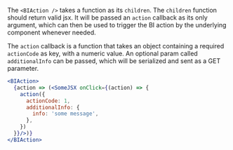 The `<BIAction />` takes a function as its `children`. The `children` function should
return valid jsx. It will be passed an `action` callback as its only argument, which can
then be used to trigger the BI action by the underlying component whenever needed.

The `action` callback is a function that takes an object containing a required `actionCode`
as key, with a numeric value. An optional param called `additionalInfo` can be passed,
which will be serialized and sent as a GET parameter.

```jsx static
<BIAction>
  {action => (<SomeJSX onClick={(action) => {
    action({
      actionCode: 1,
      additionalInfo: {
        info: 'some message',
      },
    })
  }}/>)}
</BIAction>
```
